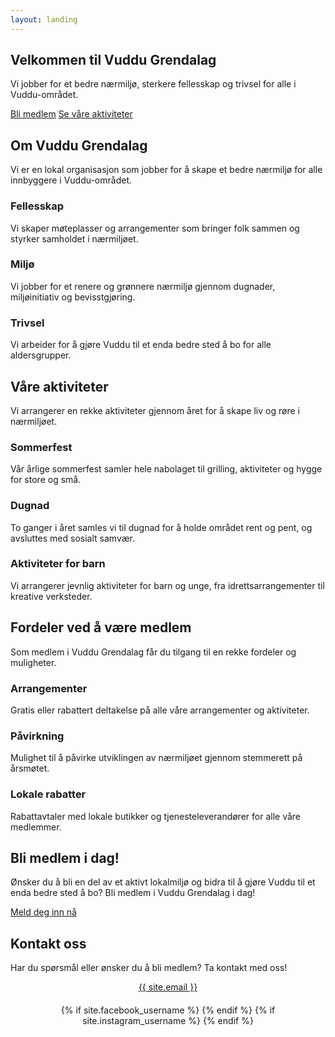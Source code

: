 ```yaml
---
layout: landing
---
```


<section class="hero">
  <div class="container">
    <div class="hero-content">
      <h1>Velkommen til Vuddu Grendalag</h1>
      <p>Vi jobber for et bedre nærmiljø, sterkere fellesskap og trivsel for alle i Vuddu-området.</p>
      <div class="hero-buttons">
        <a href="#bli-medlem" class="btn">Bli medlem</a>
        <a href="#aktiviteter" class="btn btn-secondary">Se våre aktiviteter</a>
      </div>
    </div>
  </div>
</section>

<section id="om-oss" class="section features">
  <div class="container">
    <div class="section-title">
      <h2>Om Vuddu Grendalag</h2>
      <p>Vi er en lokal organisasjon som jobber for å skape et bedre nærmiljø for alle innbyggere i Vuddu-området.</p>
    </div>
    <div class="features-grid">
      <div class="feature-card">
        <div class="feature-icon">
          <i class="fas fa-users"></i>
        </div>
        <h3>Fellesskap</h3>
        <p>Vi skaper møteplasser og arrangementer som bringer folk sammen og styrker samholdet i nærmiljøet.</p>
      </div>
      <div class="feature-card">
        <div class="feature-icon">
          <i class="fas fa-leaf"></i>
        </div>
        <h3>Miljø</h3>
        <p>Vi jobber for et renere og grønnere nærmiljø gjennom dugnader, miljøinitiativ og bevisstgjøring.</p>
      </div>
      <div class="feature-card">
        <div class="feature-icon">
          <i class="fas fa-home"></i>
        </div>
        <h3>Trivsel</h3>
        <p>Vi arbeider for å gjøre Vuddu til et enda bedre sted å bo for alle aldersgrupper.</p>
      </div>
    </div>
  </div>
</section>

<section id="aktiviteter" class="section activities">
  <div class="container">
    <div class="section-title">
      <h2>Våre aktiviteter</h2>
      <p>Vi arrangerer en rekke aktiviteter gjennom året for å skape liv og røre i nærmiljøet.</p>
    </div>
    <div class="activities-grid">
      <div class="activity-card">
        <div class="activity-image" style="background-image: url('https://images.unsplash.com/photo-1511632765486-a01980e01a18?ixlib=rb-1.2.1&auto=format&fit=crop&w=1350&q=80');"></div>
        <div class="activity-content">
          <h3>Sommerfest</h3>
          <p>Vår årlige sommerfest samler hele nabolaget til grilling, aktiviteter og hygge for store og små.</p>
        </div>
      </div>
      <div class="activity-card">
        <div class="activity-image" style="background-image: url('https://images.unsplash.com/photo-1556905055-8f358a7a47b2?ixlib=rb-1.2.1&auto=format&fit=crop&w=1350&q=80');"></div>
        <div class="activity-content">
          <h3>Dugnad</h3>
          <p>To ganger i året samles vi til dugnad for å holde området rent og pent, og avsluttes med sosialt samvær.</p>
        </div>
      </div>
      <div class="activity-card">
        <div class="activity-image" style="background-image: url('https://images.unsplash.com/photo-1528605248644-14dd04022da1?ixlib=rb-1.2.1&auto=format&fit=crop&w=1350&q=80');"></div>
        <div class="activity-content">
          <h3>Aktiviteter for barn</h3>
          <p>Vi arrangerer jevnlig aktiviteter for barn og unge, fra idrettsarrangementer til kreative verksteder.</p>
        </div>
      </div>
    </div>
  </div>
</section>

<section id="fordeler" class="section features">
  <div class="container">
    <div class="section-title">
      <h2>Fordeler ved å være medlem</h2>
      <p>Som medlem i Vuddu Grendalag får du tilgang til en rekke fordeler og muligheter.</p>
    </div>
    <div class="features-grid">
      <div class="feature-card">
        <div class="feature-icon">
          <i class="fas fa-calendar-alt"></i>
        </div>
        <h3>Arrangementer</h3>
        <p>Gratis eller rabattert deltakelse på alle våre arrangementer og aktiviteter.</p>
      </div>
      <div class="feature-card">
        <div class="feature-icon">
          <i class="fas fa-bullhorn"></i>
        </div>
        <h3>Påvirkning</h3>
        <p>Mulighet til å påvirke utviklingen av nærmiljøet gjennom stemmerett på årsmøtet.</p>
      </div>
      <div class="feature-card">
        <div class="feature-icon">
          <i class="fas fa-store"></i>
        </div>
        <h3>Lokale rabatter</h3>
        <p>Rabattavtaler med lokale butikker og tjenesteleverandører for alle våre medlemmer.</p>
      </div>
    </div>
  </div>
</section>

<section id="bli-medlem" class="section cta">
  <div class="container">
    <h2>Bli medlem i dag!</h2>
    <p>Ønsker du å bli en del av et aktivt lokalmiljø og bidra til å gjøre Vuddu til et enda bedre sted å bo? Bli medlem i Vuddu Grendalag i dag!</p>
    <a href="#kontakt" class="btn">Meld deg inn nå</a>
  </div>
</section>

<section id="kontakt" class="section">
  <div class="container">
    <div class="section-title">
      <h2>Kontakt oss</h2>
      <p>Har du spørsmål eller ønsker du å bli medlem? Ta kontakt med oss!</p>
    </div>
    <div class="contact-info" style="text-align: center;">
      <p><i class="fas fa-envelope"></i> <a href="mailto:{{ site.email }}">{{ site.email }}</a></p>
      <div class="social-links" style="justify-content: center; margin-top: 20px;">
        {% if site.facebook_username %}
        <a href="https://facebook.com/{{ site.facebook_username }}" target="_blank" rel="noopener noreferrer">
          <i class="fab fa-facebook-f"></i>
        </a>
        {% endif %}
        {% if site.instagram_username %}
        <a href="https://instagram.com/{{ site.instagram_username }}" target="_blank" rel="noopener noreferrer">
          <i class="fab fa-instagram"></i>
        </a>
        {% endif %}
      </div>
    </div>
  </div>
</section>
